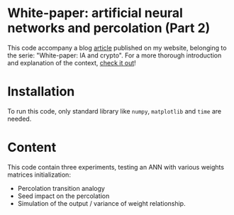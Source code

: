 # White-paper: artificial neural networks and percolation (Part 2)
This code accompany a blog [article](https://manuneuro.github.io/EmmanuelCalvet//quantum,/crypto/2022/09/24/whitepaper-p2.html) published on my website, belonging to the serie: "White-paper: IA and crypto". For a more thorough introduction and explanation of the context, [check it out](https://manuneuro.github.io/EmmanuelCalvet//quantum,/crypto/2022/09/24/whitepaper-p2.html)!

# Installation
To run this code, only standard library like `numpy`, `matplotlib` and `time` are needed.

# Content
This code contain three experiments, testing an ANN with various weights matrices initialization:
- Percolation transition analogy
- Seed impact on the percolation
- Simulation of the output / variance of weight relationship.
